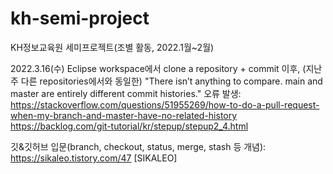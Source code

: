 # kh-semi-project
KH정보교육원 세미프로젝트(조별 활동, 2022.1월~2월)

2022.3.16(수)
Eclipse workspace에서 clone a repository + commit 이후, (지난주 다른 repositories에서와 동일한) "There isn’t anything to compare. main and master are entirely different commit histories." 오류 발생:
https://stackoverflow.com/questions/51955269/how-to-do-a-pull-request-when-my-branch-and-master-have-no-related-history
https://backlog.com/git-tutorial/kr/stepup/stepup2_4.html

깃&깃허브 입문(branch, checkout, status, merge, stash 등 개념):
https://sikaleo.tistory.com/47 [SIKALEO]
